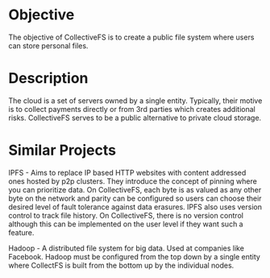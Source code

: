 # Objective
The objective of CollectiveFS is to create a public file system where users can store personal files. 

# Description
The cloud is a set of servers owned by a single entity. Typically, their motive is to collect payments directly or from 3rd parties which creates additional risks. CollectiveFS serves to be a public alternative to private cloud storage.

# Similar Projects
IPFS - Aims to replace IP based HTTP websites with content addressed ones hosted by p2p clusters. They introduce the concept of pinning where you can prioritize data. On CollectiveFS, each byte is as valued as any other byte on the network and parity can be configured so users can choose their desired level of fault tolerance against data erasures. IPFS also uses version control to track file history. On CollectiveFS, there is no version control although this can be implemented on the user level if they want such a feature.

Hadoop - A distributed file system for big data. Used at companies like Facebook. Hadoop must be configured from the top down by a single entity where CollectFS is built from the bottom up by the individual nodes.
